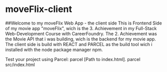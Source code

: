 # moveFlix-client
##Welcome to my moveFlix Web App - the client side
This is Frontend Side of my movie app "moveFlix", wich is the 3. Achievement in my Full-Stack Web-Development Course with CareerFoundry. The 2. Achievement was the Movie API that i was building, wich is the backend for my movie app.
The client side is build with REACT and PARCEL as the build tool wich i installed with the node package manager npm.

Test your project using Parcel: parcel [Path to index.html]. 
parcel src/index.html

